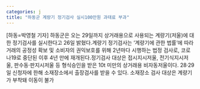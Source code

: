 ```yaml
---
categories: j
title: "하동군 계량기 정기검사 실시100만원 과태료 부과"
---
```

[하동=박영철 기자] 하동군은 오는 29일까지 상거래용으로 사용되는 계량기(저울)에 대한 정기검사를 실시한다고 26일 밝혔다.계량기 정기검사는 ‘계량기에 관한 법률’에 따라 거래의 공정성 확보 및 소비자의 권익보호를 위해 2년마다 시행하는 법정 검사로, 코로나19로 중단된 이후 4년 만에 재개된다.정기검사 대상은 접시지시저울, 전기식지시저울, 판수동·판지시저울 등 형식승인을 받은 10t 미만의 상거래용 비자동저울이다. 28·29일 신청자에 한해 소재장소에서 출장검사를 받을 수 있다. 소재장소 검사 대상은 계량기가 부착돼 이동이 불가